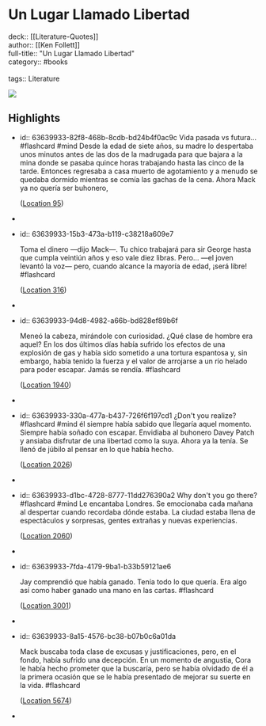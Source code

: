 # Un Lugar Llamado Libertad

deck:: [[Literature-Quotes]]\
author:: [[Ken Follett]]\
full-title:: "Un Lugar Llamado Libertad"\
category:: #books\
\
tags:: Literature  

![](https://m.media-amazon.com/images/I/91pgU9ZcRWL._SY160.jpg)
## Highlights
- id:: 63639933-82f8-468b-8cdb-bd24b4f0ac9c
   Vida pasada vs futura... #flashcard  #mind 
    Desde la edad de siete años, su madre lo despertaba unos minutos antes de las dos de la madrugada para que bajara a la mina donde se pasaba quince horas trabajando hasta las cinco de la tarde. Entonces regresaba a casa muerto de agotamiento y a menudo se quedaba dormido mientras se comía las gachas de la cena. Ahora Mack ya no quería ser buhonero,
  
    ([Location 95](https://readwise.io/to_kindle?action=open&asin=B00HQLB6U4&location=95))
-
- id:: 63639933-15b3-473a-b119-c38218a609e7
  
  Toma el dinero —dijo Mack—. Tu chico trabajará para sir George hasta que cumpla veintiún años y eso vale diez libras. Pero... —el joven levantó la voz— pero, cuando alcance la mayoría de edad, ¡será libre! #flashcard 
  
  
    ([Location 316](https://readwise.io/to_kindle?action=open&asin=B00HQLB6U4&location=316))
-
- id:: 63639933-94d8-4982-a66b-bd828ef89b6f
  
  Meneó la cabeza, mirándole con curiosidad. ¿Qué clase de hombre era aquel? En los dos últimos días había sufrido los efectos de una explosión de gas y había sido sometido a una tortura espantosa y, sin embargo, había tenido la fuerza y el valor de arrojarse a un río helado para poder escapar. Jamás se rendía. #flashcard 
  
  
    ([Location 1940](https://readwise.io/to_kindle?action=open&asin=B00HQLB6U4&location=1940))
-
- id:: 63639933-330a-477a-b437-726f6f197cd1
   ¿Don't you realize? #flashcard  #mind 
    él siempre había sabido que llegaría aquel momento. Siempre había soñado con escapar. Envidiaba al buhonero Davey Patch y ansiaba disfrutar de una libertad como la suya. Ahora ya la tenía. Se llenó de júbilo al pensar en lo que había hecho.
  
    ([Location 2026](https://readwise.io/to_kindle?action=open&asin=B00HQLB6U4&location=2026))
-
- id:: 63639933-d1bc-4728-8777-11dd276390a2
   Why don't you go there? #flashcard  #mind 
    Le encantaba Londres. Se emocionaba cada mañana al despertar cuando recordaba dónde estaba. La ciudad estaba llena de espectáculos y sorpresas, gentes extrañas y nuevas experiencias.
  
    ([Location 2060](https://readwise.io/to_kindle?action=open&asin=B00HQLB6U4&location=2060))
-
- id:: 63639933-7fda-4179-9ba1-b33b59121ae6
  
  Jay comprendió que había ganado. Tenía todo lo que quería. Era algo así como haber ganado una mano en las cartas. #flashcard 
  
  
    ([Location 3001](https://readwise.io/to_kindle?action=open&asin=B00HQLB6U4&location=3001))
-
- id:: 63639933-8a15-4576-bc38-b07b0c6a01da
  
  Mack buscaba toda clase de excusas y justificaciones, pero, en el fondo, había sufrido una decepción. En un momento de angustia, Cora le había hecho prometer que la buscaría, pero se había olvidado de él a la primera ocasión que se le había presentado de mejorar su suerte en la vida. #flashcard 
  
  
    ([Location 5674](https://readwise.io/to_kindle?action=open&asin=B00HQLB6U4&location=5674))
-